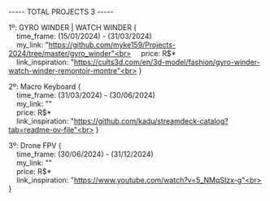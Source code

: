 ----- TOTAL PROJECTS 3 -----

1º: GYRO WINDER | WATCH WINDER {<br>
&nbsp;&nbsp;&nbsp;&nbsp;time_frame: (15/01/2024) - (31/03/2024)<br>
&nbsp;&nbsp;&nbsp;&nbsp;my_link: "https://github.com/myke159/Projects-2024/tree/master/gyro_winder"<br>
&nbsp;&nbsp;&nbsp;&nbsp;price: R$*<br>
&nbsp;&nbsp;&nbsp;&nbsp;link_inspiration: "https://cults3d.com/en/3d-model/fashion/gyro-winder-watch-winder-remontoir-montre"<br>
}




2º: Macro Keyboard {<br>
&nbsp;&nbsp;&nbsp;&nbsp;time_frame: (31/03/2024) - (30/06/2024)<br>
&nbsp;&nbsp;&nbsp;&nbsp;my_link: ""<br>
&nbsp;&nbsp;&nbsp;&nbsp;price: R$*<br>
&nbsp;&nbsp;&nbsp;&nbsp;link_inspiration: "https://github.com/kadu/streamdeck-catalog?tab=readme-ov-file"<br>
}




3º: Drone FPV  {<br>
&nbsp;&nbsp;&nbsp;&nbsp;time_frame: (30/06/2024) - (31/12/2024)<br>
&nbsp;&nbsp;&nbsp;&nbsp;my_link: ""<br>
&nbsp;&nbsp;&nbsp;&nbsp;price: R$*<br>
&nbsp;&nbsp;&nbsp;&nbsp;link_inspiration: "https://www.youtube.com/watch?v=5_NMqSIzx-g"<br>
}